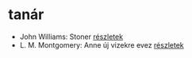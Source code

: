 # tanár

- John Williams: Stoner [részletek](../_details/John%20Williams.md#id_1004)
- L. M. Montgomery: Anne új vizekre evez [részletek](../_details/L.%20M.%20Montgomery.md#id_489)